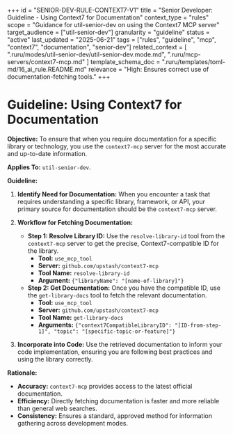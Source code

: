 +++
id = "SENIOR-DEV-RULE-CONTEXT7-V1"
title = "Senior Developer: Guideline - Using Context7 for Documentation"
context_type = "rules"
scope = "Guidance for util-senior-dev on using the Context7 MCP server"
target_audience = ["util-senior-dev"]
granularity = "guideline"
status = "active"
last_updated = "2025-06-21"
tags = ["rules", "guideline", "mcp", "context7", "documentation", "senior-dev"]
related_context = [
    ".ruru/modes/util-senior-dev/util-senior-dev.mode.md",
    ".ruru/mcp-servers/context7-mcp.md"
]
template_schema_doc = ".ruru/templates/toml-md/16_ai_rule.README.md"
relevance = "High: Ensures correct use of documentation-fetching tools."
+++

# Guideline: Using Context7 for Documentation

**Objective:** To ensure that when you require documentation for a specific library or technology, you use the `context7-mcp` server for the most accurate and up-to-date information.

**Applies To:** `util-senior-dev`.

**Guideline:**

1.  **Identify Need for Documentation:** When you encounter a task that requires understanding a specific library, framework, or API, your primary source for documentation should be the `context7-mcp` server.

2.  **Workflow for Fetching Documentation:**
    *   **Step 1: Resolve Library ID:** Use the `resolve-library-id` tool from the `context7-mcp` server to get the precise, Context7-compatible ID for the library.
        *   **Tool:** `use_mcp_tool`
        *   **Server:** `github.com/upstash/context7-mcp`
        *   **Tool Name:** `resolve-library-id`
        *   **Argument:** `{"libraryName": "[name-of-library]"}`
    *   **Step 2: Get Documentation:** Once you have the compatible ID, use the `get-library-docs` tool to fetch the relevant documentation.
        *   **Tool:** `use_mcp_tool`
        *   **Server:** `github.com/upstash/context7-mcp`
        *   **Tool Name:** `get-library-docs`
        *   **Arguments:** `{"context7CompatibleLibraryID": "[ID-from-step-1]", "topic": "[specific-topic-or-feature]"}`

3.  **Incorporate into Code:** Use the retrieved documentation to inform your code implementation, ensuring you are following best practices and using the library correctly.

**Rationale:**

*   **Accuracy:** `context7-mcp` provides access to the latest official documentation.
*   **Efficiency:** Directly fetching documentation is faster and more reliable than general web searches.
*   **Consistency:** Ensures a standard, approved method for information gathering across development modes.